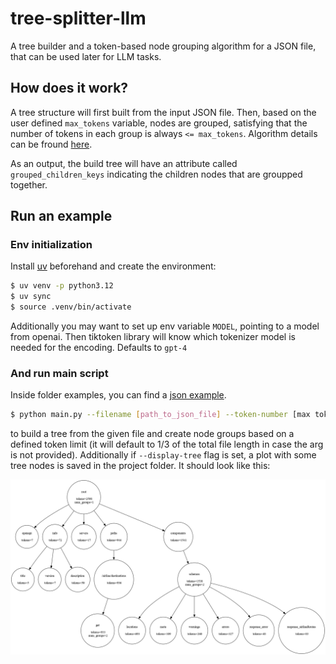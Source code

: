 # tree-splitter-llm

A tree builder and a token-based node grouping algorithm for a JSON file, that can be used later for LLM tasks.

## How does it work?

A tree structure will first built from the input JSON file. Then, based on the user defined `max_tokens` variable, nodes are grouped, satisfying that the number of tokens in each group is always `<= max_tokens`. Algorithm details can be fround [here](./tree_splitter_llm/utils.py).

As an output, the build tree will have an attribute called `grouped_children_keys` indicating the children nodes that are groupped together.

## Run an example
### Env initialization
Install [uv](https://docs.astral.sh/uv/getting-started/installation/) beforehand and create the environment:
```bash
$ uv venv -p python3.12
$ uv sync
$ source .venv/bin/activate
```

Additionally you may want to set up env variable `MODEL`, pointing to a model from openai. Then tiktoken library will know which tokenizer model is needed for the encoding. Defaults to `gpt-4`

### And run main script
Inside folder examples, you can find a [json example](./example/airline_routes_swagger.json).

```bash
$ python main.py --filename [path_to_json_file] --token-number [max token number of the groups] --display-tree
```
to build a tree from the given file and create node groups based on a defined token limit (it will default to 1/3 of the total file length in case the arg is not provided). Additionally if `--display-tree` flag is set, a plot with some tree nodes is saved in the project folder. It should look like this:

![](./example/graph.png)